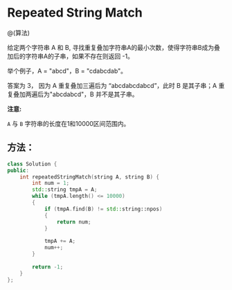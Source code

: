 # Repeated String Match

@(算法)

给定两个字符串 A 和 B, 寻找重复叠加字符串A的最小次数，使得字符串B成为叠加后的字符串A的子串，如果不存在则返回 -1。

举个例子，A = "abcd"，B = "cdabcdab"。

答案为 3， 因为 A 重复叠加三遍后为 “abcdabcdabcd”，此时 B 是其子串；A 重复叠加两遍后为"abcdabcd"，B 并不是其子串。

**注意:**

 `A` 与 `B` 字符串的长度在1和10000区间范围内。


## 方法：

```cpp
class Solution {
public:
    int repeatedStringMatch(string A, string B) {
        int num = 1;
        std::string tmpA = A;
        while (tmpA.length() <= 10000)
        {
            if (tmpA.find(B) != std::string::npos)
            {
                return num;
            }
            
            tmpA += A;
            num++;
        }
        
        return -1;
    }
};
```
